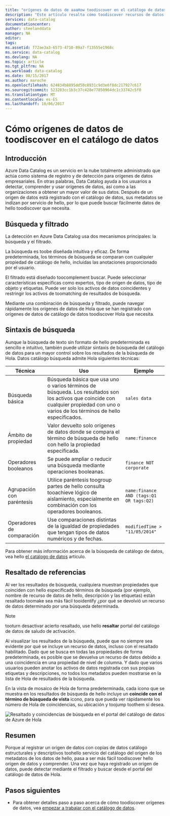 ```yaml
---
title: "orígenes de datos de aaaHow toodiscover en el catálogo de datos de Azure | Documentos de Microsoft"
description: "Este artículo resalta cómo toodiscover recursos de datos registrados con el catálogo de datos de Azure, incluidos la búsqueda y el filtrado y utilizando Hola visitarán resaltar las capacidades del portal del catálogo de datos de Azure de Hola."
services: data-catalog
documentationcenter: 
author: steelanddata
manager: NA
editor: 
tags: 
ms.assetid: f72ae3a3-6573-4710-89a7-f13555e1968c
ms.service: data-catalog
ms.devlang: NA
ms.topic: article
ms.tgt_pltfrm: NA
ms.workload: data-catalog
ms.date: 08/15/2017
ms.author: maroche
ms.openlocfilehash: 624834b8895dd50c8931c9d3e6f8dc217927c617
ms.sourcegitcommit: 523283cc1b3c37c428e77850964dc1c33742c5f0
ms.translationtype: MT
ms.contentlocale: es-ES
ms.lasthandoff: 10/06/2017
---
```

# <a name="how-toodiscover-data-sources-in-azure-data-catalog"></a>Cómo orígenes de datos de toodiscover en el catálogo de datos
## <a name="introduction"></a>Introducción
Azure Data Catalog es un servicio en la nube totalmente administrado que actúa como sistema de registro y de detección para orígenes de datos empresariales. En otras palabras, Data Catalog ayuda a los usuarios a detectar, comprender y usar orígenes de datos, así como a las organizaciones a obtener un mayor valor de sus datos. Después de un origen de datos está registrado con el catálogo de datos, sus metadatos se indizan por servicio de hello, por lo que puede buscar fácilmente datos de hello toodiscover que necesita.

## <a name="searching-and-filtering"></a>Búsqueda y filtrado
La detección en Azure Data Catalog usa dos mecanismos principales: la búsqueda y el filtrado.

La búsqueda es toobe diseñada intuitiva y eficaz. De forma predeterminada, los términos de búsqueda se comparan con cualquier propiedad de catálogo de hello, incluidas las anotaciones proporcionado por el usuario.

El filtrado está diseñado toocomplement buscar. Puede seleccionar características específicas como expertos, tipo de origen de datos, tipo de objeto y etiquetas. Puede ver solo los activos de datos coincidentes y restringir los activos de toomatching de resultados de búsqueda.

Mediante una combinación de búsqueda y filtrado, puede navegar rápidamente los orígenes de datos de Hola que se han registrado con orígenes de datos de catálogo de datos toodiscover Hola que necesita.

## <a name="search-syntax"></a>Sintaxis de búsqueda
Aunque la búsqueda de texto sin formato de hello predeterminada es sencillo e intuitivo, también puede utilizar sintaxis de búsqueda del catálogo de datos para un mayor control sobre los resultados de la búsqueda de Hola. Datos catálogo búsqueda admite Hola siguientes técnicas:

| Técnica | Uso | Ejemplo |
| --- | --- | --- |
| Búsqueda básica |Búsqueda básica que usa uno o varios términos de búsqueda. Los resultados son los activos que coincide con cualquier propiedad con uno o varios de los términos de hello especificados. |`sales data` |
| Ámbito de propiedad |Valor devuelto solo orígenes de datos donde se compara el término de búsqueda de hello con hello la propiedad especificada. |`name:finance` |
| Operadores booleanos |Se puede ampliar o reducir una búsqueda mediante operaciones booleanas. |`finance NOT corporate` |
| Agrupación con paréntesis |Utilice paréntesis toogroup partes de hello consulta tooachieve lógico de aislamiento, especialmente en combinación con los operadores booleanos. |`name:finance AND (tags:Q1 OR tags:Q2)` |
| Operadores de comparación |Use comparaciones distintas de la igualdad de propiedades que tengan tipos de datos numéricos y de fechas. |`modifiedTime > "11/05/2014"` |

Para obtener más información acerca de la búsqueda de catálogo de datos, vea hello [el catálogo de datos](https://msdn.microsoft.com/library/azure/mt267594.aspx) artículo.

## <a name="hit-highlighting"></a>Resaltado de referencias
Al ver los resultados de búsqueda, cualquiera muestran propiedades que coinciden con hello especificado términos de búsqueda (por ejemplo, nombre de recurso de datos de hello, descripción y las etiquetas) están resaltado toomake sea más fácil tooidentify ¿por qué se devolvió un recurso de datos determinado por una búsqueda determinada.

> [!NOTE]
> tooturn desactivar acierto resaltado, use hello **resaltar** portal del catálogo de datos de saludo de activación.
>
>

Al visualizar los resultados de la búsqueda, puede que no siempre sea evidente por qué se incluye un recurso de datos, incluso con el resaltado habilitado. Dado que se busca en todas las propiedades de forma predeterminada, es posible que se devuelva un recurso de datos debido a una coincidencia en una propiedad de nivel de columna. Y dado que varios usuarios pueden anotar los activos de datos registrada con sus propias etiquetas y descripciones, no todos los metadatos pueden mostrarse en la lista de Hola de resultados de la búsqueda.

En la vista de mosaico de Hola de forma predeterminada, cada icono que se muestra en los resultados de búsqueda de hello incluye un **coincide con el término de búsqueda de vista** icono, para que pueda ver rápidamente los número de Hola de coincidencias, su ubicación y toojump toothem si desea.

 ![Resaltado y coincidencias de búsqueda en el portal del catálogo de datos de Azure de Hola](./media/data-catalog-how-to-discover/search-matches.png)

## <a name="summary"></a>Resumen
Porque al registrar un origen de datos con copias de datos catálogo estructurales y descriptivos toohello servicio del catálogo del origen de los metadatos de los datos de hello, pasa a ser más fácil toodiscover hello origen de datos y comprender. Una vez que haya registrado un origen de datos, puede detectar mediante el filtrado y buscar desde el portal del catálogo de datos de Hola.

## <a name="next-steps"></a>Pasos siguientes
* Para obtener detalles paso a paso acerca de cómo toodiscover orígenes de datos, vea [empezar a trabajar con el catálogo de datos](data-catalog-get-started.md).
